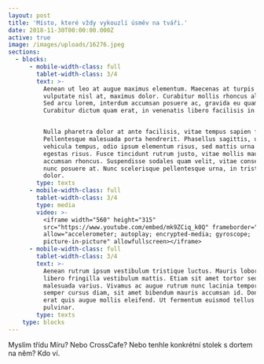 ```yaml
---
layout: post
title: 'Místo, které vždy vykouzlí úsměv na tváři.'
date: 2018-11-30T00:00:00.000Z
active: true
image: /images/uploads/16276.jpeg
sections:
  - blocks:
      - mobile-width-class: full
        tablet-width-class: 3/4
        text: >-
          Aenean ut leo at augue maximus elementum. Maecenas at turpis accumsan,
          vulputate nisl at, maximus dolor. Curabitur mollis rhoncus aliquet.
          Sed arcu lorem, interdum accumsan posuere ac, gravida eu quam.
          Curabitur dictum quam erat, in venenatis libero facilisis in. 


          Nulla pharetra dolor at ante facilisis, vitae tempus sapien finibus.
          Pellentesque malesuada porta hendrerit. Phasellus sagittis, urna et
          vehicula tempus, odio ipsum elementum risus, sed mattis urna augue
          egestas risus. Fusce tincidunt rutrum justo, vitae mollis mauris
          accumsan rhoncus. Suspendisse sodales quam velit, vitae consectetur
          nunc posuere at. Nunc scelerisque pellentesque urna, in tristique
          dolor.
        type: texts
      - mobile-width-class: full
        tablet-width-class: 3/4
        type: media
        video: >-
          <iframe width="560" height="315"
          src="https://www.youtube.com/embed/mk9ZCiq_k0Q" frameborder="0"
          allow="accelerometer; autoplay; encrypted-media; gyroscope;
          picture-in-picture" allowfullscreen></iframe>
      - mobile-width-class: full
        tablet-width-class: 3/4
        text: >-
          Aenean rutrum ipsum vestibulum tristique luctus. Mauris lobortis
          libero fringilla vestibulum mattis. Etiam sit amet tortor sed sapien
          malesuada varius. Vivamus ac augue rutrum nunc lacinia tempor. Etiam
          semper cursus diam, sit amet bibendum mauris accumsan id. Donec et
          erat quis augue mollis eleifend. Ut fermentum euismod tellus porta
          pulvinar.
        type: texts
    type: blocks
---
```

Myslím třídu Míru? Nebo CrossCafe? Nebo tenhle konkrétní stolek s dortem na něm? Kdo ví.
